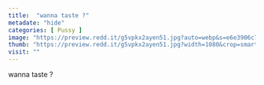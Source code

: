 ```yaml
---
title:  "wanna taste ?"
metadate: "hide"
categories: [ Pussy ]
image: "https://preview.redd.it/g5vpkx2ayen51.jpg?auto=webp&s=e6e3906c7e6ecf3a0b4ba00222a30b31d101aa23"
thumb: "https://preview.redd.it/g5vpkx2ayen51.jpg?width=1080&crop=smart&auto=webp&s=398b3a1df2af12764c83c712dfa855aab8d6bc41"
visit: ""
---
```

wanna taste ?
